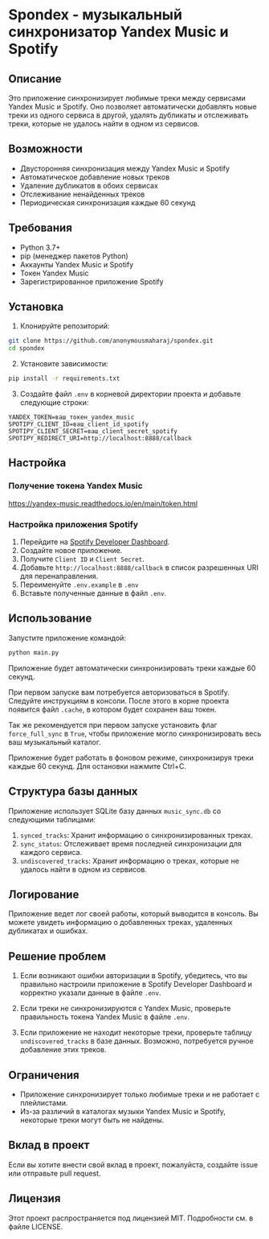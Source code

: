 # Spondex - музыкальный синхронизатор Yandex Music и Spotify

## Описание

Это приложение синхронизирует любимые треки между сервисами Yandex Music и Spotify. Оно позволяет автоматически добавлять новые треки из одного сервиса в другой, удалять дубликаты и отслеживать треки, которые не удалось найти в одном из сервисов.

## Возможности

- Двусторонняя синхронизация между Yandex Music и Spotify
- Автоматическое добавление новых треков
- Удаление дубликатов в обоих сервисах
- Отслеживание ненайденных треков
- Периодическая синхронизация каждые 60 секунд

## Требования

- Python 3.7+
- pip (менеджер пакетов Python)
- Аккаунты Yandex Music и Spotify
- Токен Yandex Music
- Зарегистрированное приложение Spotify

## Установка

1. Клонируйте репозиторий:
```bash
git clone https://github.com/anonymousmaharaj/spondex.git
cd spondex
```

2. Установите зависимости:
```bash
pip install -r requirements.txt
```

3. Создайте файл `.env` в корневой директории проекта и добавьте следующие строки:
```
YANDEX_TOKEN=ваш_токен_yandex_music
SPOTIPY_CLIENT_ID=ваш_client_id_spotify
SPOTIPY_CLIENT_SECRET=ваш_client_secret_spotify
SPOTIPY_REDIRECT_URI=http://localhost:8888/callback
```

## Настройка

### Получение токена Yandex Music

https://yandex-music.readthedocs.io/en/main/token.html

### Настройка приложения Spotify

1. Перейдите на [Spotify Developer Dashboard](https://developer.spotify.com/dashboard/).
2. Создайте новое приложение.
3. Получите `Client ID` и `Client Secret`.
4. Добавьте `http://localhost:8888/callback` в список разрешенных URI для перенаправления.
5. Переименуйте `.env.example` в `.env`
5. Вставьте полученные данные в файл `.env`.

## Использование

Запустите приложение командой:
```bash
python main.py
```

Приложение будет автоматически синхронизировать треки каждые 60 секунд.


При первом запуске вам потребуется авторизоваться в Spotify. Следуйте инструкциям в консоли. После этого в корне проекта появится файл `.cache`, в котором будет сохранен ваш токен.

Так же рекомендуется при первом запуске установить флаг `force_full_sync` в `True`, чтобы приложение могло синхронизировать весь ваш музыкальный каталог.

Приложение будет работать в фоновом режиме, синхронизируя треки каждые 60 секунд. Для остановки нажмите Ctrl+C.

## Структура базы данных

Приложение использует SQLite базу данных `music_sync.db` со следующими таблицами:

1. `synced_tracks`: Хранит информацию о синхронизированных треках.
2. `sync_status`: Отслеживает время последней синхронизации для каждого сервиса.
3. `undiscovered_tracks`: Хранит информацию о треках, которые не удалось найти в одном из сервисов.

## Логирование

Приложение ведет лог своей работы, который выводится в консоль. Вы можете увидеть информацию о добавленных треках, удаленных дубликатах и ошибках.

## Решение проблем

1. Если возникают ошибки авторизации в Spotify, убедитесь, что вы правильно настроили приложение в Spotify Developer Dashboard и корректно указали данные в файле `.env`.

2. Если треки не синхронизируются с Yandex Music, проверьте правильность токена Yandex Music в файле `.env`.

3. Если приложение не находит некоторые треки, проверьте таблицу `undiscovered_tracks` в базе данных. Возможно, потребуется ручное добавление этих треков.

## Ограничения

- Приложение синхронизирует только любимые треки и не работает с плейлистами.
- Из-за различий в каталогах музыки Yandex Music и Spotify, некоторые треки могут быть не найдены.

## Вклад в проект

Если вы хотите внести свой вклад в проект, пожалуйста, создайте issue или отправьте pull request.

## Лицензия

Этот проект распространяется под лицензией MIT. Подробности см. в файле LICENSE.

